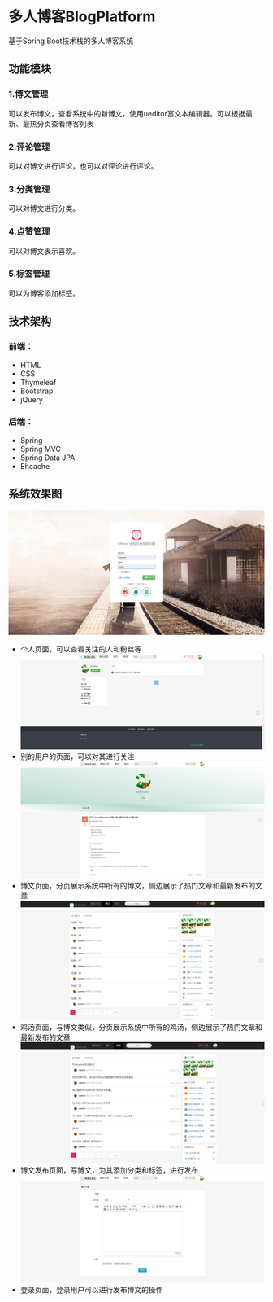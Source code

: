 # 多人博客BlogPlatform
基于Spring Boot技术栈的多人博客系统

## 功能模块
### 1.博文管理
可以发布博文，查看系统中的新博文，使用ueditor富文本编辑器。可以根据最新、最热分页查看博客列表
### 2.评论管理
可以对博文进行评论，也可以对评论进行评论。
### 3.分类管理
可以对博文进行分类。
### 4.点赞管理
可以对博文表示喜欢。
### 5.标签管理
可以为博客添加标签。

## 技术架构
### 前端：
* HTML
* CSS
* Thymeleaf
* Bootstrap
* jQuery
### 后端：
* Spring
* Spring MVC
* Spring Data JPA
* Ehcache

## 系统效果图
![alt 登录页面](https://raw.githubusercontent.com/captainxyw/BlogPlatform/master/img/login.png "登录页面")
* 个人页面，可以查看关注的人和粉丝等
![alt 个人页面](https://raw.githubusercontent.com/captainxyw/BlogPlatform/master/img/profile.png "个人页面")
* 别的用户的页面，可以对其进行关注
![alt 别的用户的页面](https://raw.githubusercontent.com/captainxyw/BlogPlatform/master/img/profile-other.png "别的用户的页面")
* 博文页面，分页展示系统中所有的博文，侧边展示了热门文章和最新发布的文章
![alt 博文页面](https://raw.githubusercontent.com/captainxyw/BlogPlatform/master/img/article-1.png "博文页面")
* 鸡汤页面，与博文类似，分页展示系统中所有的鸡汤，侧边展示了热门文章和最新发布的文章
![alt 鸡汤页面](https://raw.githubusercontent.com/captainxyw/BlogPlatform/master/img/article-2.png "鸡汤页面")
* 博文发布页面，写博文，为其添加分类和标签，进行发布
![alt 博文发布页面](https://raw.githubusercontent.com/captainxyw/BlogPlatform/master/img/article-release.png "博文发布页面")
* 登录页面，登录用户可以进行发布博文的操作


